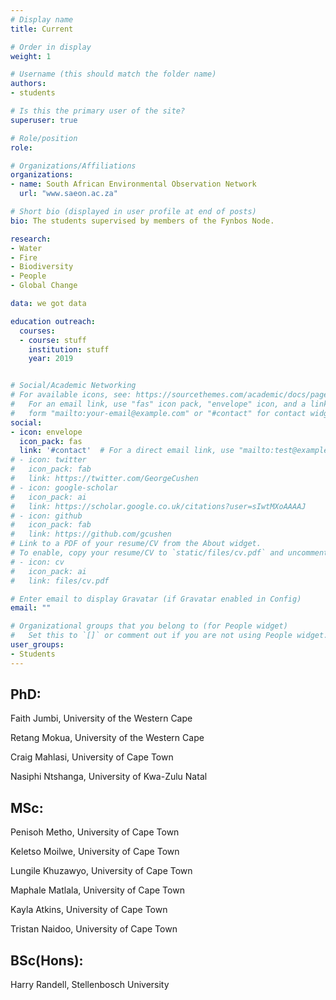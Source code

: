 ```yaml
---
# Display name
title: Current

# Order in display
weight: 1

# Username (this should match the folder name)
authors:
- students

# Is this the primary user of the site?
superuser: true

# Role/position
role: 

# Organizations/Affiliations
organizations:
- name: South African Environmental Observation Network
  url: "www.saeon.ac.za"

# Short bio (displayed in user profile at end of posts)
bio: The students supervised by members of the Fynbos Node.

research:
- Water
- Fire
- Biodiversity
- People
- Global Change

data: we got data

education outreach:
  courses:
  - course: stuff
    institution: stuff
    year: 2019


# Social/Academic Networking
# For available icons, see: https://sourcethemes.com/academic/docs/page-builder/#icons
#   For an email link, use "fas" icon pack, "envelope" icon, and a link in the
#   form "mailto:your-email@example.com" or "#contact" for contact widget.
social:
- icon: envelope
  icon_pack: fas
  link: '#contact'  # For a direct email link, use "mailto:test@example.org".
# - icon: twitter
#   icon_pack: fab
#   link: https://twitter.com/GeorgeCushen
# - icon: google-scholar
#   icon_pack: ai
#   link: https://scholar.google.co.uk/citations?user=sIwtMXoAAAAJ
# - icon: github
#   icon_pack: fab
#   link: https://github.com/gcushen
# Link to a PDF of your resume/CV from the About widget.
# To enable, copy your resume/CV to `static/files/cv.pdf` and uncomment the lines below.
# - icon: cv
#   icon_pack: ai
#   link: files/cv.pdf

# Enter email to display Gravatar (if Gravatar enabled in Config)
email: ""

# Organizational groups that you belong to (for People widget)
#   Set this to `[]` or comment out if you are not using People widget.
user_groups:
- Students
---
```


## PhD:
Faith Jumbi, University of the Western Cape

Retang Mokua, University of the Western Cape

Craig Mahlasi, University of Cape Town

Nasiphi Ntshanga, University of Kwa-Zulu Natal


## MSc:
Penisoh Metho, University of Cape Town

Keletso Moilwe, University of Cape Town

Lungile Khuzawyo, University of Cape Town

Maphale Matlala, University of Cape Town

Kayla Atkins, University of Cape Town

Tristan Naidoo, University of Cape Town


## BSc(Hons):
Harry Randell, Stellenbosch University

